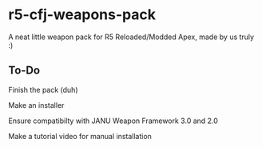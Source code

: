 # r5-cfj-weapons-pack
A neat little weapon pack for R5 Reloaded/Modded Apex, made by us truly :)

## To-Do
Finish the pack (duh)

Make an installer

Ensure compatibilty with JANU Weapon Framework 3.0 and 2.0

Make a tutorial video for manual installation